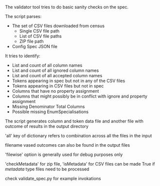 The validator tool tries to do basic sanity checks on the spec.

The script parses:
- The set of CSV files downloaded from census
	- Single CSV file path
	- List of CSV file paths
	- ZIP file path
- Config Spec JSON file

It tries to identify:
- List and count of all column names
- List and count of all ignored column names
- List and count of all accepted column names
- Tokens appearing in spec but not in any of the CSV files
- Tokens appearing in CSV files but not in spec
- Columns that have no property assignment
- Columns that might possibly be in conflict with ignore and property assignment
- Missing Denominator Total Columns
- Possible missing EnumSpecialisations

The script generates column and token data file and another file with outcome of results in the output directory

'all' key of dictionary refers to combination across all the files in the input

filename vased outcomes can also be found in the output files

'filewise' option is generally used for debug purposes only

'checkMetadata' for zip file, 'isMetadata' for CSV files can be made True if _metadata_ type files need to be processed

check validate_spec.py for example invokations
